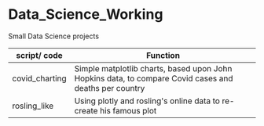 # Data_Science_Working
Small Data Science projects

| script/ code | Function |
|------|------|
| covid_charting | Simple matplotlib charts, based upon John Hopkins data, to compare Covid cases and deaths per country |
| rosling_like | Using plotly and rosling's online data to re-create his famous plot |

